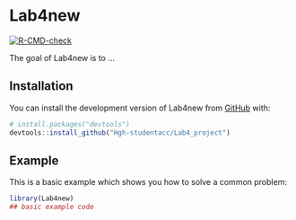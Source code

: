 
# Lab4new

<!-- badges: start -->
[![R-CMD-check](https://github.com/Hgh-studentacc/Lab4_project/actions/workflows/R-CMD-check.yaml/badge.svg)](https://github.com/Hgh-studentacc/Lab4_project/actions/workflows/R-CMD-check.yaml)
<!-- badges: end -->

The goal of Lab4new is to ...

## Installation

You can install the development version of Lab4new from [GitHub](https://github.com/) with:

``` r
# install.packages("devtools")
devtools::install_github("Hgh-studentacc/Lab4_project")
```

## Example

This is a basic example which shows you how to solve a common problem:

``` r
library(Lab4new)
## basic example code
```


